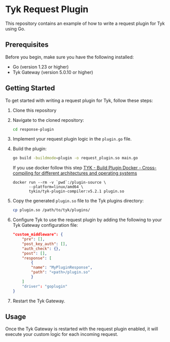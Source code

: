 # Tyk Request Plugin

This repository contains an example of how to write a request plugin for Tyk using Go.

## Prerequisites

Before you begin, make sure you have the following installed:

- Go (version 1.23 or higher)
- Tyk Gateway (version 5.0.10 or higher)

## Getting Started

To get started with writing a request plugin for Tyk, follow these steps:

1. Clone this repository

2. Navigate to the cloned repository:

    ```bash
    cd response-plugin
    ```

3. Implement your request plugin logic in the `plugin.go` file.

4. Build the plugin:

    ```bash
    go build -buildmode=plugin -o request_plugin.so main.go
    ```

    If you use docker follow this step 
    [TYK - Build Plugin Docker - Cross-compiling for different architectures and operating systems](https://tyk.io/docs/product-stack/tyk-gateway/advanced-configurations/plugins/golang/go-plugin-compiler/#cross-compiling-for-different-architectures-and-operating-systems)

    ```
    docker run --rm -v `pwd`:/plugin-source \
           --platform=linux/amd64 \
           tykio/tyk-plugin-compiler:v5.2.1 plugin.so
    ```
    

5. Copy the generated `plugin.so` file to the Tyk plugins directory:

    ```bash
    cp plugin.so /path/to/tyk/plugins/
    ```

6. Configure Tyk to use the request plugin by adding the following to your Tyk Gateway configuration file:

    ```json
    "custom_middleware": {
        "pre": [],
        "post_key_auth": [],
        "auth_check": {},
        "post": [],
        "response": [
            {
            "name": "MyPluginResponse",
            "path": "<path>/plugin.so"
            }
        ]
        "driver": "goplugin"
    }
    ```

7. Restart the Tyk Gateway.

## Usage

Once the Tyk Gateway is restarted with the request plugin enabled, it will execute your custom logic for each incoming request.
